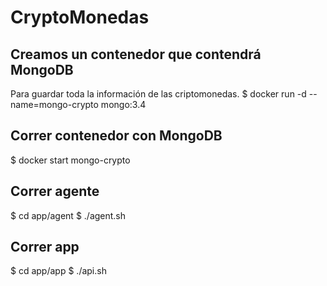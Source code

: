 # CryptoMonedas


Creamos un contenedor que contendrá MongoDB 
--------------------------------------------
Para guardar toda la información de las criptomonedas.
$ docker run -d --name=mongo-crypto mongo:3.4

Correr contenedor con MongoDB
-----------------------------
$ docker start mongo-crypto

Correr agente
-------------
$ cd app/agent
$ ./agent.sh

Correr app
-------------
$ cd app/app
$ ./api.sh

